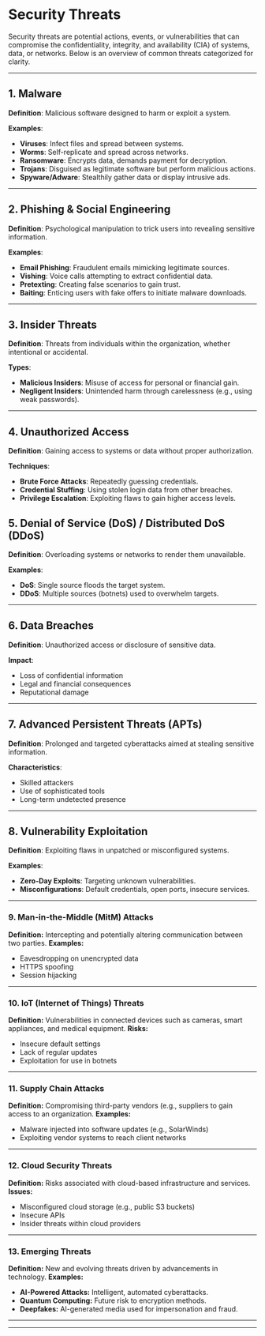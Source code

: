 # Security Threats

Security threats are potential actions, events, or vulnerabilities that can compromise the confidentiality, integrity, and availability (CIA) of systems, data, or networks. Below is an overview of common threats categorized for clarity.

---
## 1. Malware

**Definition**: Malicious software designed to harm or exploit a system.

**Examples**:
* **Viruses**: Infect files and spread between systems.
* **Worms**: Self-replicate and spread across networks.
* **Ransomware**: Encrypts data, demands payment for decryption.
* **Trojans**: Disguised as legitimate software but perform malicious actions.
* **Spyware/Adware**: Stealthily gather data or display intrusive ads.

---
## 2. Phishing & Social Engineering

**Definition**: Psychological manipulation to trick users into revealing sensitive information.

**Examples**:
* **Email Phishing**: Fraudulent emails mimicking legitimate sources.
* **Vishing**: Voice calls attempting to extract confidential data.
* **Pretexting**: Creating false scenarios to gain trust.
* **Baiting**: Enticing users with fake offers to initiate malware downloads.

---
## 3. Insider Threats

**Definition**: Threats from individuals within the organization, whether intentional or accidental.

**Types**:
* **Malicious Insiders**: Misuse of access for personal or financial gain.
* **Negligent Insiders**: Unintended harm through carelessness (e.g., using weak passwords).

---
## 4. Unauthorized Access

**Definition**: Gaining access to systems or data without proper authorization.

**Techniques**:
* **Brute Force Attacks**: Repeatedly guessing credentials.
* **Credential Stuffing**: Using stolen login data from other breaches.
* **Privilege Escalation**: Exploiting flaws to gain higher access levels.

## 5. Denial of Service (DoS) / Distributed DoS (DDoS)

**Definition**: Overloading systems or networks to render them unavailable.

**Examples**:
* **DoS**: Single source floods the target system.
* **DDoS**: Multiple sources (botnets) used to overwhelm targets.

---
## 6. Data Breaches

**Definition**: Unauthorized access or disclosure of sensitive data.

**Impact**:
* Loss of confidential information
* Legal and financial consequences
* Reputational damage

---
## 7. Advanced Persistent Threats (APTs)

**Definition**: Prolonged and targeted cyberattacks aimed at stealing sensitive information.

**Characteristics**:
* Skilled attackers
* Use of sophisticated tools
* Long-term undetected presence

---
## 8. Vulnerability Exploitation

**Definition**: Exploiting flaws in unpatched or misconfigured systems.

**Examples**:
* **Zero-Day Exploits**: Targeting unknown vulnerabilities.
* **Misconfigurations**: Default credentials, open ports, insecure services.

---
### 9. Man-in-the-Middle (MitM) Attacks
**Definition:** Intercepting and potentially altering communication between two parties.
**Examples:**
*   Eavesdropping on unencrypted data
*   HTTPS spoofing
*   Session hijacking

---
### 10. IoT (Internet of Things) Threats
**Definition:** Vulnerabilities in connected devices such as cameras, smart appliances, and medical equipment.
**Risks:**
*   Insecure default settings
*   Lack of regular updates
*   Exploitation for use in botnets

---
### 11. Supply Chain Attacks
**Definition:** Compromising third-party vendors (e.g., suppliers to gain access to an organization.
**Examples:**
*   Malware injected into software updates (e.g., SolarWinds)
*   Exploiting vendor systems to reach client networks

---
### 12. Cloud Security Threats
**Definition:** Risks associated with cloud-based infrastructure and services.
**Issues:**
*   Misconfigured cloud storage (e.g., public S3 buckets)
*   Insecure APIs
*   Insider threats within cloud providers

---
### 13. Emerging Threats
**Definition:** New and evolving threats driven by advancements in technology.
**Examples:**
*   **AI-Powered Attacks:** Intelligent, automated cyberattacks.
*   **Quantum Computing:** Future risk to encryption methods.
*   **Deepfakes:** AI-generated media used for impersonation and fraud.

---
---

